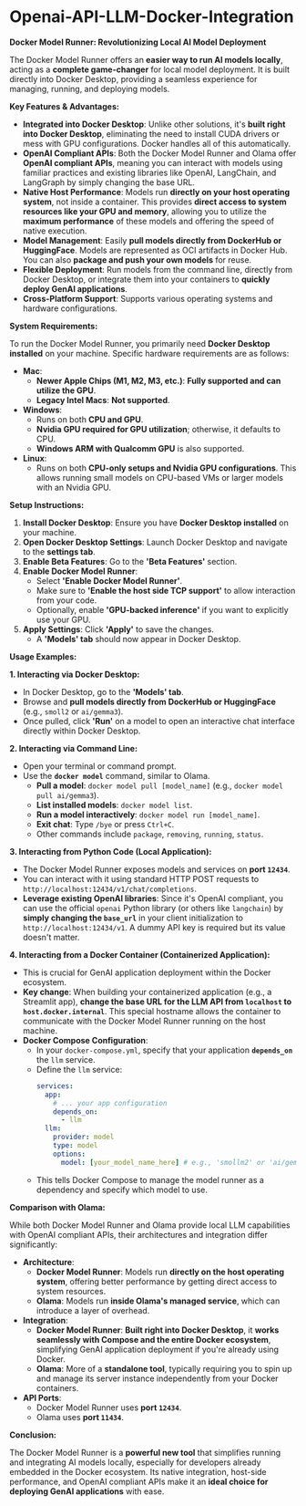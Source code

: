 # Openai-API-LLM-Docker-Integration

**Docker Model Runner: Revolutionizing Local AI Model Deployment**

The Docker Model Runner offers an **easier way to run AI models locally**, acting as a **complete game-changer** for local model deployment. It is built directly into Docker Desktop, providing a seamless experience for managing, running, and deploying models.

**Key Features & Advantages:**

*   **Integrated into Docker Desktop**: Unlike other solutions, it's **built right into Docker Desktop**, eliminating the need to install CUDA drivers or mess with GPU configurations. Docker handles all of this automatically.
*   **OpenAI Compliant APIs**: Both the Docker Model Runner and Olama offer **OpenAI compliant APIs**, meaning you can interact with models using familiar practices and existing libraries like OpenAI, LangChain, and LangGraph by simply changing the base URL.
*   **Native Host Performance**: Models run **directly on your host operating system**, not inside a container. This provides **direct access to system resources like your GPU and memory**, allowing you to utilize the **maximum performance** of these models and offering the speed of native execution.
*   **Model Management**: Easily **pull models directly from DockerHub or HuggingFace**. Models are represented as OCI artifacts in Docker Hub. You can also **package and push your own models** for reuse.
*   **Flexible Deployment**: Run models from the command line, directly from Docker Desktop, or integrate them into your containers to **quickly deploy GenAI applications**.
*   **Cross-Platform Support**: Supports various operating systems and hardware configurations.

**System Requirements:**

To run the Docker Model Runner, you primarily need **Docker Desktop installed** on your machine. Specific hardware requirements are as follows:

*   **Mac**:
    *   **Newer Apple Chips (M1, M2, M3, etc.)**: **Fully supported and can utilize the GPU**.
    *   **Legacy Intel Macs**: **Not supported**.
*   **Windows**:
    *   Runs on both **CPU and GPU**.
    *   **Nvidia GPU required for GPU utilization**; otherwise, it defaults to CPU.
    *   **Windows ARM with Qualcomm GPU** is also supported.
*   **Linux**:
    *   Runs on both **CPU-only setups and Nvidia GPU configurations**. This allows running small models on CPU-based VMs or larger models with an Nvidia GPU.

**Setup Instructions:**

1.  **Install Docker Desktop**: Ensure you have **Docker Desktop installed** on your machine.
2.  **Open Docker Desktop Settings**: Launch Docker Desktop and navigate to the **settings tab**.
3.  **Enable Beta Features**: Go to the **'Beta Features'** section.
4.  **Enable Docker Model Runner**:
    *   Select **'Enable Docker Model Runner'**.
    *   Make sure to **'Enable the host side TCP support'** to allow interaction from your code.
    *   Optionally, enable **'GPU-backed inference'** if you want to explicitly use your GPU.
5.  **Apply Settings**: Click **'Apply'** to save the changes.
    *   A **'Models' tab** should now appear in Docker Desktop.

**Usage Examples:**

**1. Interacting via Docker Desktop:**

*   In Docker Desktop, go to the **'Models' tab**.
*   Browse and **pull models directly from DockerHub or HuggingFace** (e.g., `smoll2` or `ai/gemma3`).
*   Once pulled, click **'Run'** on a model to open an interactive chat interface directly within Docker Desktop.

**2. Interacting via Command Line:**

*   Open your terminal or command prompt.
*   Use the **`docker model`** command, similar to Olama.
    *   **Pull a model**: `docker model pull [model_name]` (e.g., `docker model pull ai/gemma3`).
    *   **List installed models**: `docker model list`.
    *   **Run a model interactively**: `docker model run [model_name]`.
    *   **Exit chat**: Type `/bye` or press `Ctrl+C`.
    *   Other commands include `package`, `removing`, `running`, `status`.

**3. Interacting from Python Code (Local Application):**

*   The Docker Model Runner exposes models and services on **port `12434`**.
*   You can interact with it using standard HTTP POST requests to `http://localhost:12434/v1/chat/completions`.
*   **Leverage existing OpenAI libraries**: Since it's OpenAI compliant, you can use the official `openai` Python library (or others like `langchain`) by **simply changing the `base_url`** in your client initialization to `http://localhost:12434/v1`. A dummy API key is required but its value doesn't matter.

**4. Interacting from a Docker Container (Containerized Application):**

*   This is crucial for GenAI application deployment within the Docker ecosystem.
*   **Key change**: When building your containerized application (e.g., a Streamlit app), **change the base URL for the LLM API from `localhost` to `host.docker.internal`**. This special hostname allows the container to communicate with the Docker Model Runner running on the host machine.
*   **Docker Compose Configuration**:
    *   In your `docker-compose.yml`, specify that your application **`depends_on`** the `llm` service.
    *   Define the `llm` service:
        ```yaml
        services:
          app:
            # ... your app configuration
            depends_on:
              - llm
          llm:
            provider: model
            type: model
            options:
              model: [your_model_name_here] # e.g., 'smollm2' or 'ai/gemma3'
        ```
    *   This tells Docker Compose to manage the model runner as a dependency and specify which model to use.

**Comparison with Olama:**

While both Docker Model Runner and Olama provide local LLM capabilities with OpenAI compliant APIs, their architectures and integration differ significantly:

*   **Architecture**:
    *   **Docker Model Runner**: Models run **directly on the host operating system**, offering better performance by getting direct access to system resources.
    *   **Olama**: Models run **inside Olama's managed service**, which can introduce a layer of overhead.
*   **Integration**:
    *   **Docker Model Runner**: **Built right into Docker Desktop**, it **works seamlessly with Compose and the entire Docker ecosystem**, simplifying GenAI application deployment if you're already using Docker.
    *   **Olama**: More of a **standalone tool**, typically requiring you to spin up and manage its server instance independently from your Docker containers.
*   **API Ports**:
    *   Docker Model Runner uses **port `12434`**.
    *   Olama uses **port `11434`**.

**Conclusion:**

The Docker Model Runner is a **powerful new tool** that simplifies running and integrating AI models locally, especially for developers already embedded in the Docker ecosystem. Its native integration, host-side performance, and OpenAI compliant APIs make it an **ideal choice for deploying GenAI applications** with ease.
